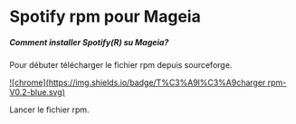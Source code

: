 # Spotify rpm pour Mageia
##### Comment installer Spotify(R) su Mageia?
Pour débuter télécharger le fichier rpm depuis sourceforge.

[![chrome](https://img.shields.io/badge/T%C3%A9l%C3%A9charger rpm-V0.2-blue.svg)]()

Lancer le fichier rpm.

